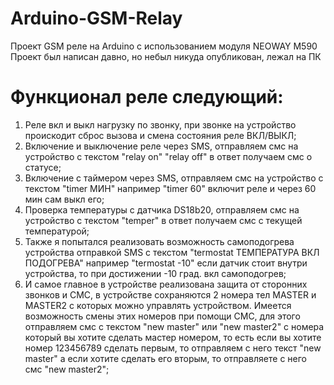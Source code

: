 # Arduino-GSM-Relay  
Проект GSM реле на Arduino с использованием модуля NEOWAY M590
Проект был написан давно, но небыл никуда опубликован, лежал на ПК
# Функционал реле следующий:  
1. Реле вкл и выкл нагрузку по звонку, при звонке на устройство проискодит сброс вызова и смена состояния реле ВКЛ/ВЫКЛ;  
2. Включение и выключение реле через SMS, отправляем смс на устройство с текстом "relay on" "relay off" в ответ получаем смс о статусе;  
3. Включение с таймером через SMS, отправляем смс на устройство с текстом "timer МИН" например "timer 60" включит реле и через 60 мин сам выкл его;  
4. Проверка температуры с датчика DS18b20, отправляем смс на устройство с текстом "temper" в ответ получаем смс с текущей температурой;  
5. Также я попытался реализовать возможность самоподогрева устройства отправкой SMS с текстом "termostat ТЕМПЕРАТУРА ВКЛ ПОДОГРЕВА"
например "termostat -10" если датчик стоит внутри устройства, то при достижении -10 град. вкл самоподогрев;  
6. И самое главное в устройстве реализована защита от сторонних звонков и СМС, в устройстве сохраняются 2 номера тел MASTER и MASTER2 с которых можно управлять устройством.
Имеется возможность смены этих номеров при помощи СМС, для этого отправляем смс с текстом "new master" или "new master2" с номера который вы хотите сделать мастер номером,
то есть если вы хотите номер 123456789 сделать первым, то отправляем с него текст "new master" а если хотите сделать его вторым, то отправляете с него смс "new master2";

